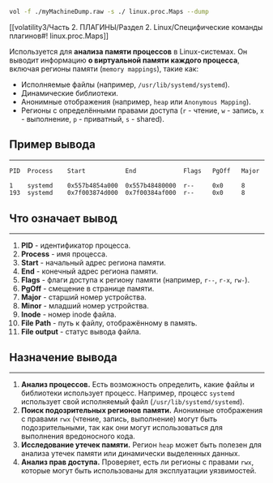 ```bash
vol -f ./myMachineDump.raw -s ./ linux.proc.Maps --dump
```
[[volatility3/Часть 2. ПЛАГИНЫ/Раздел 2. Linux/Специфические команды плагинов#! linux.proc.Maps]]

Используется для **анализа памяти процессов** в Linux-системах. Он выводит информацию **о виртуальной памяти каждого процесса**, включая регионы памяти (`memory mappings`), такие как:
- Исполняемые файлы (например, `/usr/lib/systemd/systemd`).
- Динамические библиотеки.
- Анонимные отображения (например, `heap` или `Anonymous Mapping`).
- Регионы с определёнными правами доступа (`r` - чтение, `w` - запись, `x` - выполнение, `p` - приватный, `s` - shared).
## Пример вывода
___
```bash
PID  Process    Start           End             Flags   PgOff   Major   Minor   Inode   File Path           File output

1    systemd    0x557b4854a000  0x557b48480000  r--     0x0     8       1       395012  /usr/systemd        pid.1.vma.0x557b48580400-0x557b4464c000.dmp
193  systemd    0x7f003874d000  0x7f00384af000  r--     0x0     8       1       390530  /usr/ng.so.0.0.0    pid.1.vma.0x7f00386e4400-0x7f0034775000.dmp
```
## Что означает вывод
___
1. **PID** - идентификатор процесса.
2. **Process** - имя процесса.
3. **Start** - начальный адрес региона памяти.
4. **End** - конечный адрес региона памяти.
5. **Flags** - флаги доступа к региону памяти (например, `r--`, `r-x`, `rw-`).
6. **PgOff** - смещение в странице памяти.
7. **Major** - старший номер устройства.
8. **Minor** - младший номер устройства.
9. **Inode** - номер inode файла.
10. **File Path** - путь к файлу, отображённому в память.
11. **File output** - статус вывода файла.
## Назначение вывода
___
1. **Анализ процессов.** Есть возможность определить, какие файлы и библиотеки использует процесс. Например, процесс `systemd` использует свой исполняемый файл (`/usr/lib/systemd/systemd`).
2. **Поиск подозрительных регионов памяти.** Анонимные отображения с правами `rwx` (чтение, запись, выполнение) могут быть подозрительными, так как они могут использоваться для выполнения вредоносного кода.
3. **Исследование утечек памяти.** Регион `heap` может быть полезен для анализа утечек памяти или динамически выделенных данных.
4. **Анализ прав доступа.** Проверяет, есть ли регионы с правами `rwx`, которые могут быть использованы для эксплуатации уязвимостей.